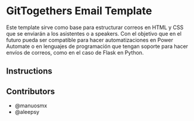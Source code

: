 # GitTogethers Email Template
Este template sirve como base para estructurar correos en HTML y CSS que se enviarán a los asistentes o a speakers. Con el objetivo que en el futuro pueda ser compatible para hacer automatizaciones en Power Automate o en lenguajes de programación que tengan soporte para hacer envíos de correos, como en el caso de Flask en Python.

## Instructions

## Contributors
- @manuosmx
- @aleepsy
